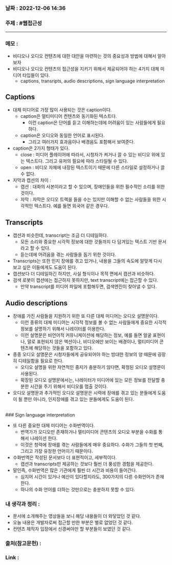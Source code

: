### 날짜 : 2022-12-06 14:36
### 주제 : #웹접근성 

---- 

### 메모 : 

- 비디오나 오디오 컨텐츠에 대한 대안을 마련하는 것의 중요성과 방법에 대해서 알아보자 
- 비디오나 오디오 컨텐츠의 접근성을 지키기 위해서 제공되어야 하는 4가지 대체 미디어 타입들이 있다. 
	- captions, transripts, audio descriptions, sign language interpretation 

## Captions 

- 대체 미디어로 가장 많이 사용되는 것은 caption이다. 
	- caption은 멀티미디어 컨텐츠와 동기화된 텍스트다. 
		- 이런 caption은 단어를 듣고 이해하는데에 어려움이 있는 사람들에게 필요하다. 
	- caption은 오디오와 동일한 언어로 표시된다. 
		- 그리고 여러가지 효과음이나 배경음도 포함해서 보여준다. 
- caption은 2가지 형태가 있다. 
	- close : 미디어 플레이어에 따라서, 시청자가 켜거나 끌 수 있는 비디오 위에 있는 텍스트다. 그리고 유저의 필요에 따라 스타일될 수 있다.  
	- open : 비디오 자체에 내장된 텍스트이기 때문에 다른 스타일로 설정하거나 끌 수 없다. 
- 자막과 캡션의 차이 : 
	- 캡션 : 대화의 사본이라고 할 수 있으며, 장애인들을 위한 필수적인 소리를 위한 것이다. 
	- 자막 : 자막은 오디오 트랙을 들을 수는 있지만 이해할 수 없는 사람들을 위한 시각적인 텍스트다. 예를 들면 외국어 같은 경우다. 


## Transcripts 

- 캡션과 비슷한데, transcript는 조금 더 디테일하다. 
	- 모든 소리와 중요한 시각적 정보에 대한 것들까지 다 담겨있는 텍스트 기반 문서라고 할 수 있다. 
	- 듣는데에 어려움을 겪는 사람들을 돕기 위한 것이다.  
- Transcripts는 또한 인지 장애를 겪고 있거나, 내용을 그들의 속도에 알맞게 다시 보고 싶은 이들에게도 도움이 된다. 
- 캡션보다 더 디테일하긴 하지만, 사실 형식이나 목적 면에서 캡션과 비슷하다.
- 검색 로봇이 캡션에는 접근하지 못하지만, text transcript에는 접근할 수 있다. 
	- 만약 transcript를 미디어 파일에 포함해두면, 검색엔진이 찾아낼 수 있다. 


## Audio descriptions 

- 장애를 가진 사람들을 지원하기 위한 또 다른 대체 미디어는 오디오 설명문이다. 
	- 이런 종류의 대체 미디어는 시각적 정보를 볼 수 없는 사람들에게 중요한 시각적 정보를 설명하기 위해서  나레이터를 이용한다.
	- 이런 설명문은 비언어적 커뮤니케이션에 해당하는 정보, 예를 들면 얼굴 표현이나, 말로 표현되지 않은 액션이나, 비디오에만 보이는 배경이나, 멀티미디어 콘텐츠에 해당하는 것들을 포함하고 있다. 
- 종종 오디오 설명문은 시청자들에게 공유되어야 하는  방대한 정보의 양 때문에 굉장히 디테일함을 필요로 한다.
	- 오디오 설명을 위한 자연적인 중지가 충분하기 않다면, 확정된 오디오 설명문이 사용된다. 
	- 확장된 오디오 설명문에서는,  나레이터가 미디어에 있는 모든 정보를 전달할 충분한 시간을 주기 위해서 비디오를 멈출 것이다.
- 오디오 설명문과 추가적인 오디오 설명문은 시력에 장애를 겪고 있는 분들에게 도움이 될 뿐만 아니라, 인지장애를 겪고 있는 분들에게도 도움이 된다. 

<br>
### Sign language interpretation 

- 또 다른 중요한 대체 미디어는 수화번역이다. 
	- 번역가가 오디오만 존재하거나 멀티미디어 콘텐츠의 오디오 부분을 수화를 통해서 나레이션 한다. 
	- 이것은 청력에 장애를 겪는 사람들에게 매우 중요하다. 수화가 그들의 첫 번째, 그리고 가장 유창한 언어이기 때문이다. 
- 수화번역은 작성된 문서보다 더 표현적이고, 세부적이다. 
	- 캡션과 transcripts만 제공하는 것보다 훨씬 더 풍성한 경험을 제공한다. 
- 말인즉, 수화번역은 많은 기관에게 훨씬 더 시간과 비용이 들어간다. 
	- 심지어 시간이 있거나 예산이 있다할지라도, 300가지의 다른 수화언어가 존재한다. 
	- 하나의 수화 언어를 더하는 것만으로는 충분하지 못할 수 있다. 


### 내 생각과 정리 : 

- 문서에 소개해주는 영상들을 보니 해당 내용들이 더 와닿았던 것 같다. 
- 오늘 내용은 개발자로써 접근할 만한 부분은 별로 없었던 것 같다. 
- 컨텐츠 제작자 입장에서 신경써야만 할 부분들이 보였던 것 같다. 

### 출처(참고문헌) : 


### Link : 
